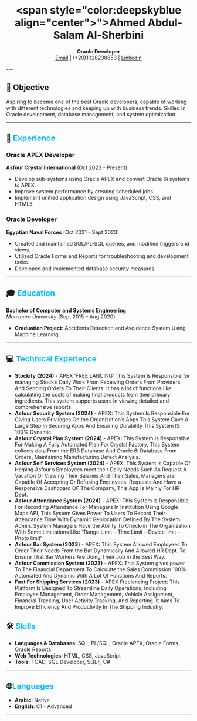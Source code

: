 <div align="center">
  
# <span style="color:deepskyblue align="center">">Ahmed Abdul-Salam Al-Sherbini</span>
**Oracle Developer**  
[Email](mailto:Ahmedabdulsalam18@gmail.com) | (+20)1028238853 | [LinkedIn](http://www.linkedin.com/in/ahmedsherbini1)  

</div>
---

## 🎯 Objective
Aspiring to become one of the best Oracle developers, capable of working with different technologies and keeping up with business trends. Skilled in Oracle development, database management, and system optimization.

---

## 💼 <span style="color:deepskyblue">Experience</span>

### Oracle APEX Developer  
**Asfour Crystal International** (Oct 2023 - Present)  
- Develop sub-systems using Oracle APEX and convert Oracle 6i systems to APEX.
- Improve system performance by creating scheduled jobs.
- Implement unified application design using JavaScript, CSS, and HTML5.

### Oracle Developer  
**Egyptian Naval Forces** (Oct 2021 - Sept 2023)  
- Created and maintained SQL/PL-SQL queries, and modified triggers and views.
- Utilized Oracle Forms and Reports for troubleshooting and development tasks.
- Developed and implemented database security measures.

---

## 🎓 <span style="color:deepskyblue">Education</span>
**Bachelor of Computer and Systems Engineering**  
*Mansoura University* (Sept 2015 – Aug 2020)  
- **Graduation Project**: Accidents Detection and Avoidance System Using Machine Learning.

---

## 💻 <span style="color:deepskyblue">Technical Experience</span>

- **Stockify (2024)** - APEX ‘FREE LANCING’ This System Is Responsible for managing Stock’s Daily Work From Receiving Orders From Providers And Sending Orders To Their Clients. It has a lot of functions like calculating the costs of making final products from their primary ingredients. This system supports users In viewing detailed and comprehensive reports.
- **Asfour Security System (2024)** - APEX: This System Is Responsible For Giving Users Privileges On the Organization’s Apps This System Gave A Large Step In Securing Apps And Ensuring Durability This System IS 100% Dynamic.  
- **Asfour Crystal Plan System (2024)** - APEX: This System Is Responsible For Making A Fully Automated Plan For Crystal Factory, This System collects data From the ERB Database And Oracle 6i Database From Orders, Maintaining Manufacturing Defect Analysis.
- **Asfour Self Services System (2024)** - APEX: This System Is Capable Of Helping Asfour’s Employees meet their Daily Needs Such As Request A Vacation Or Viewing Their Salaries And Their Sales, Managers are Capable Of Accepting Or Refusing Employees' Requests And Have a Responsive Dashboard OF The Company, This App Is Mainly For HR Dept.
- **Asfour Attendance System (2024)** - APEX: This System Is Responsible For Recording Attendance For Managers In Institution Using Google Maps API, This System Gives Power To Users To Record Their Attendance Time With Dynamic Geolocation Defined By The System Admin. System Managers Have the Ability To Check-in The Organization With Some Limitations Like “Range Limit – Time Limit – Device limit – Photo limit“
- **Asfour Bar System (2023)** - APEX: This System Allowed Employees To Order Their Needs From the Bar Dynamically And Allowed HR Dept. To Ensure That Bar Workers Are Doing Their Job in the Best Way. 
- **Asfour Commission System (2023)** - APEX: This System gives power To The Financial Department To Calculate the Sales Commission 100% Automated And Dynamic With A Lot Of Functions And Reports.
- **Fast For Shipping Services (2023)** - APEX Freelancing Project: This Platform Is Designed To Streamline Daily Operations, Including Employee Management, Order Management, Vehicle Assignment, Financial Tracking, User Activity Tracking, And Reporting. It Aims To Improve Efficiency And Productivity In The Shipping Industry. 


## 🛠 <span style="color:deepskyblue">Skills</span>
- **Languages & Databases**: SQL, PL/SQL, Oracle APEX, Oracle Forms, Oracle Reports  
- **Web Technologies**: HTML, CSS, JavaScript  
- **Tools**: TOAD, SQL Developer, SQL+, C#  

---

## 🌐<span style="color:deepskyblue">Languages</span>
- **Arabic**: Native  
- **English**: C1 - Advanced  

---
